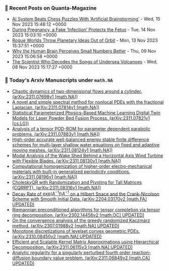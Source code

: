 ### 📝 Recent Posts on Quanta-Magazine
<!-- quanta starts -->
* <a href="https://www.quantamagazine.org/google-deepmind-trains-artificial-brainstorming-in-chess-ai-20231115/">AI System Beats Chess Puzzles With ‘Artificial Brainstorming’</a> - Wed, 15 Nov 2023 15:48:12 +0000
* <a href="https://www.quantamagazine.org/during-pregnancy-a-fake-infection-protects-the-fetus-20231114/">During Pregnancy, a Fake ‘Infection’ Protects the Fetus</a> - Tue, 14 Nov 2023 15:03:10 +0000
* <a href="https://www.quantamagazine.org/rogue-worlds-throw-planetary-ideas-out-of-orbit-20231113/">Rogue Worlds Throw Planetary Ideas Out of Orbit</a> - Mon, 13 Nov 2023 15:37:51 +0000
* <a href="https://www.quantamagazine.org/why-the-human-brain-perceives-small-numbers-better-20231109/">Why the Human Brain Perceives Small Numbers Better</a> - Thu, 09 Nov 2023 15:06:58 +0000
* <a href="https://www.quantamagazine.org/she-decodes-quakes-from-undersea-volcanoes-and-taylor-swift-20231108/">The Scientist Who Decodes the Songs of Undersea Volcanoes</a> - Wed, 08 Nov 2023 15:17:27 +0000
<!-- quanta ends -->
### 📝 Today's Arxiv Manuscripts under ``math.NA``
<!-- arxiv-math-na starts -->
* <a href="http://arxiv.org/abs/2311.07698">Chaotic dynamics of two-dimensional flows around a cylinder. (arXiv:2311.07698v1 [math.NA])</a>
* <a href="http://arxiv.org/abs/2311.07814">A novel and simple spectral method for nonlocal PDEs with the fractional Laplacian. (arXiv:2311.07814v1 [math.NA])</a>
* <a href="http://arxiv.org/abs/2311.07821">Statistical Parameterized Physics-Based Machine Learning Digital Twin Models for Laser Powder Bed Fusion Process. (arXiv:2311.07821v1 [cs.LG])</a>
* <a href="http://arxiv.org/abs/2311.07883">Analysis of a tensor POD-ROM for parameter dependent parabolic problems. (arXiv:2311.07883v1 [math.NA])</a>
* <a href="http://arxiv.org/abs/2311.08124">High-order accurate well-balanced energy stable finite difference schemes for multi-layer shallow water equations on fixed and adaptive moving meshes. (arXiv:2311.08124v1 [math.NA])</a>
* <a href="http://arxiv.org/abs/2311.08130">Modal Analysis of the Wake Shed Behind a Horizontal Axis Wind Turbine with Flexible Blades. (arXiv:2311.08130v1 [math.NA])</a>
* <a href="http://arxiv.org/abs/2311.08196">Computational homogenization of higher-order electro-mechanical materials with built-in generalized periodicity conditions. (arXiv:2311.08196v1 [math.NA])</a>
* <a href="http://arxiv.org/abs/2311.08316">CholeskyQR with Randomization and Pivoting for Tall Matrices (CQRRPT). (arXiv:2311.08316v1 [math.NA])</a>
* <a href="http://arxiv.org/abs/2204.03170">Decay Rate of $exp(A^{-1}t)A^{-1}$ on a Hilbert Space and the Crank-Nicolson Scheme with Smooth Initial Data. (arXiv:2204.03170v2 [math.FA] UPDATED)</a>
* <a href="http://arxiv.org/abs/2302.14456">Riemannian preconditioned algorithms for tensor completion via tensor ring decomposition. (arXiv:2302.14456v2 [math.OC] UPDATED)</a>
* <a href="http://arxiv.org/abs/2307.01988">On the convergence analysis of the greedy randomized Kaczmarz method. (arXiv:2307.01988v2 [math.NA] UPDATED)</a>
* <a href="http://arxiv.org/abs/2310.08450">Monotone discretizations of levelset convex geometric PDEs. (arXiv:2310.08450v2 [math.NA] UPDATED)</a>
* <a href="http://arxiv.org/abs/2311.06115">Efficient and Scalable Kernel Matrix Approximations using Hierarchical Decomposition. (arXiv:2311.06115v3 [math.NA] UPDATED)</a>
* <a href="http://arxiv.org/abs/2311.06849">Analytic regularity for a singularly perturbed fourth order reaction-diffusion boundary value problem. (arXiv:2311.06849v2 [math.CA] UPDATED)</a>
<!-- arxiv-math-na ends -->
